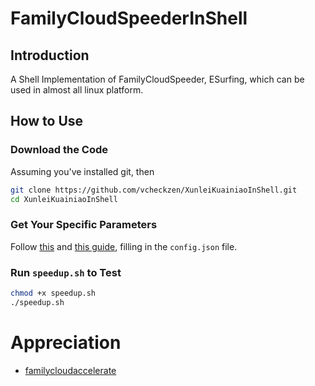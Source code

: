 # FamilyCloudSpeederInShell

## Introduction

A Shell Implementation of FamilyCloudSpeeder, ESurfing, which can be used in almost all linux platform.

## How to Use

### Download the Code

Assuming you've installed git, then

```bash
git clone https://github.com/vcheckzen/XunleiKuainiaoInShell.git
cd XunleiKuainiaoInShell
```

### Get Your Specific Parameters

Follow [this](https://github.com/aiyijing/familycloudaccelerate/wiki/%E5%AE%B6%E5%BA%AD%E4%BA%91%E6%89%8B%E6%9C%BA%E7%AB%AF%E6%8A%93%E5%8C%85%E6%96%B9%E6%B3%95) and [this guide](https://github.com/aiyijing/familycloudaccelerate/issues/5), filling in the `config.json` file.

### Run `speedup.sh` to Test

```bash
chmod +x speedup.sh
./speedup.sh
```

# Appreciation

- [familycloudaccelerate](https://github.com/aiyijing/familycloudaccelerate)
